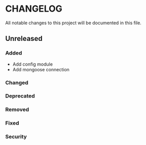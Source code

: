 # CHANGELOG

All notable changes to this project will be documented in this file.

<!--
Copy/paste this template below whenever you're doing a new release
Please respect Release version and date format: X.Y.Z - YYYY-MM-DD
ex: ## 1.5.4 - 2021-02-15

## Unreleased

### Added

### Changed

### Deprecated

### Removed

### Fixed

### Security
-->

## Unreleased

### Added

- Add config module
- Add mongoose connection

### Changed

### Deprecated

### Removed

### Fixed

### Security
